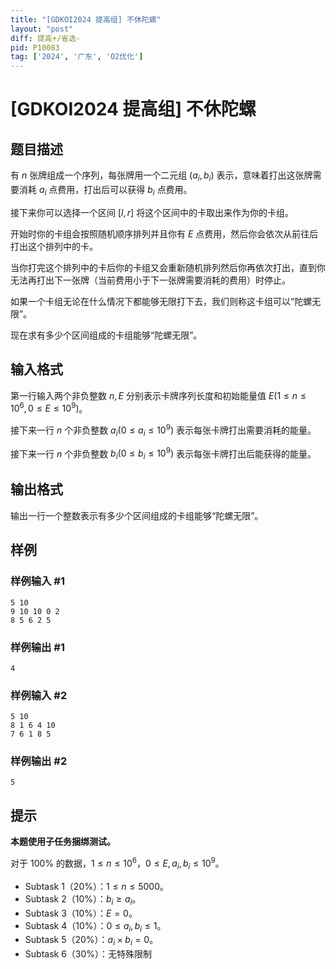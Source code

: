 ```yaml
---
title: "[GDKOI2024 提高组] 不休陀螺"
layout: "post"
diff: 提高+/省选-
pid: P10083
tag: ['2024', '广东', 'O2优化']
---
```

# [GDKOI2024 提高组] 不休陀螺
## 题目描述

有 $n$ 张牌组成一个序列，每张牌用一个二元组 $(a_i
, b_i)$ 表示，意味着打出这张牌需要消耗 $a_i$ 点费用，打出后可以获得 $b_i$ 点费用。

接下来你可以选择一个区间 $[l, r]$ 将这个区间中的卡取出来作为你的卡组。

开始时你的卡组会按照随机顺序排列并且你有 $E$ 点费用，然后你会依次从前往后打出这个排列中的卡。

当你打完这个排列中的卡后你的卡组又会重新随机排列然后你再依次打出，直到你无法再打出下一张牌（当前费用小于下一张牌需要消耗的费用）时停止。

如果一个卡组无论在什么情况下都能够无限打下去，我们则称这卡组可以“陀螺无限”。

现在求有多少个区间组成的卡组能够“陀螺无限”。
## 输入格式

第一行输入两个非负整数 $n, E$ 分别表示卡牌序列长度和初始能量值 $E(1 \leq n \leq 10^6, 0 \leq E \leq 10^9)$。

接下来一行 $n$ 个非负整数 $a_i(0 \leq a_i \leq 10^9)$ 表示每张卡牌打出需要消耗的能量。

接下来一行 $n$ 个非负整数 $b_i(0 \leq b_i \leq 10^9)$ 表示每张卡牌打出后能获得的能量。
## 输出格式

输出一行一个整数表示有多少个区间组成的卡组能够“陀螺无限”。
## 样例

### 样例输入 #1
```
5 10
9 10 10 0 2
8 5 6 2 5
```
### 样例输出 #1
```
4
```
### 样例输入 #2
```
5 10
8 1 6 4 10
7 6 1 8 5
```
### 样例输出 #2
```
5
```
## 提示

**本题使用子任务捆绑测试。**

对于 $100\%$ 的数据，$1 \leq n \leq 10^6$，$0 \leq E, a_i, b_i \leq 10^9$。

- Subtask 1（20%）：$1 \leq n \leq 5000$。
- Subtask 2（10%）：$b_i \geq a_i$。
- Subtask 3（10%）：$E = 0$。
- Subtask 4（10%）：$0 \leq a_i, b_i \leq 1$。
- Subtask 5（20%）：$a_i \times b_i = 0$。
- Subtask 6（30%）：无特殊限制
